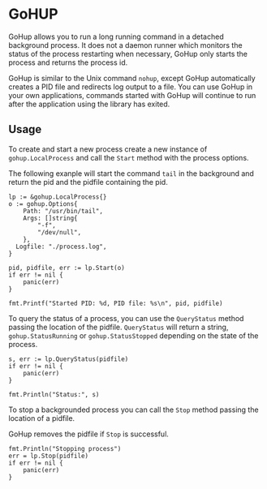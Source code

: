 # GoHUP
GoHup allows you to run a long running command in a detached background process.
It does not a daemon runner which monitors the status of the process restarting when necessary,
GoHup only starts the process and returns the process id.

GoHup is similar to the Unix command `nohup`, except GoHup automatically creates a PID file and
redirects log output to a file. You can use GoHup in your own applications, commands started
with GoHup will continue to run after the application using the library has exited.

## Usage

To create and start a new process create a new instance of `gohup.LocalProcess` and call the 
`Start` method with the process options.

The following exanple will start the command `tail` in the background and return the pid
and the pidfile containing the pid.

```golang
lp := &gohup.LocalProcess{}
o := gohup.Options{
	Path: "/usr/bin/tail",
	Args: []string{
		"-f",
		"/dev/null",
	},
  Logfile: "./process.log",
}

pid, pidfile, err := lp.Start(o)
if err != nil {
	panic(err)
}

fmt.Printf("Started PID: %d, PID file: %s\n", pid, pidfile)
```

To query the status of a process, you can use the `QueryStatus` method 
passing the location of the pidfile. `QueryStatus` will return a string,
`gohup.StatusRunning` or `gohup.StatusStopped` depending on the state
of the process.

```golang
s, err := lp.QueryStatus(pidfile)
if err != nil {
	panic(err)
}

fmt.Println("Status:", s)
```

To stop a backgrounded process you can call the `Stop` method passing the location of a 
pidfile.

GoHup removes the pidfile if `Stop` is successful.

```golang
fmt.Println("Stopping process")
err = lp.Stop(pidfile)
if err != nil {
	panic(err)
}
```
